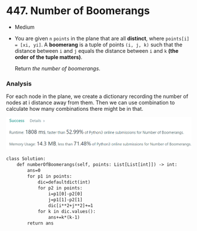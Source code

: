 # 447. Number of Boomerangs

* Medium
*   You are given `n` `points` in the plane that are all **distinct**, where `points[i] = [xi, yi]`. A **boomerang** is a tuple of points `(i, j, k)` such that the distance between `i` and `j` equals the distance between `i` and `k` **(the order of the tuple matters)**.

    Return _the number of boomerangs_.

### Analysis&#x20;

For each node in the plane, we create a dictionary recording the number of nodes at i distance away from them. Then we can use combination to calculate how many combinations there might be in that.&#x20;

![](<../.gitbook/assets/image (24).png>)

```
class Solution:
    def numberOfBoomerangs(self, points: List[List[int]]) -> int:
        ans=0
        for p1 in points:
            dic=defaultdict(int)
            for p2 in points:
                i=p1[0]-p2[0]
                j=p1[1]-p2[1]
                dic[i**2+j**2]+=1
            for k in dic.values():
                ans+=k*(k-1)
        return ans
```
